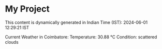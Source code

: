 # My Project

This content is dynamically generated in Indian Time (IST): 2024-06-01 12:29:21 IST


Current Weather in Coimbatore:
Temperature: 30.88 °C
Condition: scattered clouds
